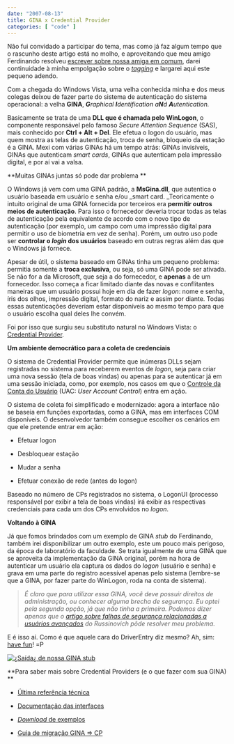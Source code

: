 ```yaml
---
date: "2007-08-13"
title: GINA x Credential Provider
categories: [ "code" ]
---
```

Não fui convidado a participar do tema, mas como já faz algum tempo que o rascunho deste artigo está no molho, e aproveitando que meu amigo Ferdinando resolveu [escrever sobre nossa amiga em comum](http://www.driverentry.com.br/blog/2007/08/personal-gina-tabajara.html), darei continuidade à minha empolgação sobre o [_tagging_](http://www.caloni.com.br/como-ser-um-melhor-desenvolvedor-nos-proximos-seis-meses) e largarei aqui este pequeno adendo.

Com a chegada do Windows Vista, uma velha conhecida minha e dos meus colegas deixou de fazer parte do sistema de autenticação do sistema operacional: a velha **GINA**, _**G**raphical **I**dentification a**N**d **A**utentication._

Basicamente se trata de uma **DLL que é chamada pelo WinLogon**, o componente responsável pelo famoso _Secure Attention Sequence_ (SAS), mais conhecido por **Ctrl + Alt + Del**. Ele efetua o logon do usuário, mas quem mostra as telas de autenticação, troca de senha, bloqueio da estação é a GINA. Mexi com várias GINAs há um tempo atrás: GINAs invisíveis, GINAs que autenticam _smart cards_, GINAs que autenticam pela impressão digital, e por aí vai a valsa.

**Muitas GINAs juntas só pode dar problema
**

O Windows já vem com uma GINA padrão, a **MsGina.dll**, que autentica o usuário baseada em usuário e senha e/ou _smart card. _Teoricamente o intuito original de uma GINA fornecida por terceiros era **permitir outros meios de autenticação**. Para isso o fornecedor deveria trocar todas as telas de autenticação pela equivalente de acordo com o novo tipo de autenticação (por exemplo, um campo com uma impressão digital para permitir o uso de biometria em vez de senha). Porém, um outro uso pode ser **controlar o _login_ dos usuários** baseado em outras regras além das que o Windows já fornece.

Apesar de útil, o sistema baseado em GINAs tinha um pequeno problema: permitia somente a **troca exclusiva**, ou seja, só uma GINA pode ser ativada. Se não for a da Microsoft, que seja a do fornecedor, e **apenas** a de um fornecedor. Isso começa a ficar limitado diante das novas e conflitantes maneiras que um usuário possui hoje em dia de fazer _logon_: nome e senha, íris dos olhos, impressão digital, formato do nariz e assim por diante. Todas essas autenticações deveriam estar disponíveis ao mesmo tempo para que o usuário escolha qual deles lhe convém.

Foi por isso que surgiu seu substituto natural no Windows Vista: o [Credential Provider](http://msdn.microsoft.com/msdnmag/issues/07/01/CredentialProviders/default.aspx).

**Um ambiente democrático para a coleta de credenciais**

O sistema de Credential Provider permite que inúmeras DLLs sejam registradas no sistema para receberem eventos de _logon_, seja para criar uma nova sessão (tela de boas vindas) ou apenas para se autenticar já em uma sessão iniciada, como, por exemplo, nos casos em que o [Controle da Conta do Usuário](http://msdn2.microsoft.com/en-us/library/bb648649.aspx) (UAC: _User Account Control_) entra em ação.

O sistema de coleta foi simplificado e modernizado: agora a interface não se baseia em funções exportadas, como a GINA, mas em interfaces COM disponíveis. O desenvolvedor também consegue escolher os cenários em que ele pretende entrar em ação:

	
  * Efetuar logon

	
  * Desbloquear estação

	
  * Mudar a senha

	
  * Efetuar conexão de rede (antes do logon)

Baseado no número de CPs registrados no sistema, o LogonUI (processo responsável por exibir a tela de boas vindas) irá exibir as respectivas credenciais para cada um dos CPs envolvidos no _logon_.

**Voltando à GINA**

Já que fomos brindados com um exemplo de GINA _stub_ do Ferdinando, também irei disponibilizar um outro exemplo, este um pouco mais perigoso, da época de laboratório da faculdade. Se trata igualmente de uma GINA que se aproveita da implementação da GINA original, porém na hora de autenticar um usuário ela captura os dados do _logon_ (usuário e senha) e grava em uma parte do registro acessível apenas pelo sistema (lembre-se que a GINA, por fazer parte do WinLogon, roda na conta de sistema).

> _É claro que para utilizar essa GINA, você deve possuir direitos de administração, ou conhecer alguma brecha de segurança. Eu optei pela segunda opção, já que não tinha a primeira. Podemos dizer apenas que o [artigo sobre falhas de segurança relacionadas a usuários avançados](http://blogs.technet.com/markrussinovich/archive/2006/05/01/the-power-in-power-users.aspx) do Russinovich pôde resolver meu problema._

E é isso aí. Como é que aquele cara do DriverEntry diz mesmo? Ah, sim: [have fun](/images/mscindy.7z)! =P

[![¿Saída¿ de nossa GINA stub](http://i.imgur.com/pJRxNzi.png)](/images/mscindy.png)

**Para saber mais sobre Credential Providers (e o que fazer com sua GINA)
**

	
  * [Última referência técnica](http://shellrevealed.com/files/folders/code_samples/entry1019.aspx)

	
  * [Documentação das interfaces](http://msdn2.microsoft.com/en-us/library/ms646532.aspx)

	
  * [_Download_ de exemplos](http://www.microsoft.com/downloads/details.aspx?FamilyID=B1B3CBD1-2D3A-4FAC-982F-289F4F4B9300&displaylang=en)

	
  * [Guia de migração GINA => CP](http://msdn2.microsoft.com/en-us/library/aa480152.aspx#appcomp_topic11)


